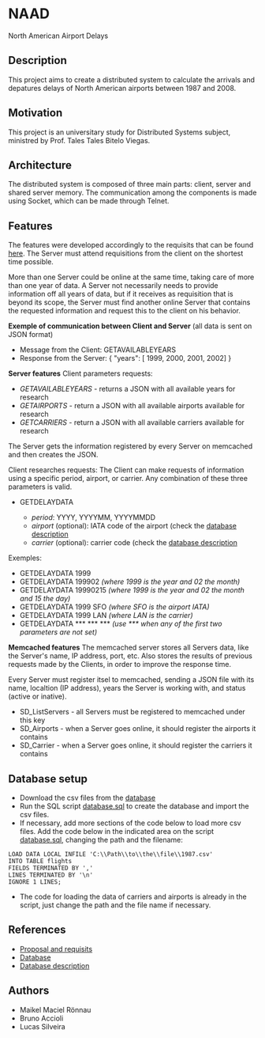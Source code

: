 # NAAD
North American Airport Delays

## Description
This project aims to create a distributed system to calculate the arrivals and depatures delays of North American airports between 1987 and 2008.

## Motivation
This project is an universitary study for Distributed Systems subject, ministred by Prof. Tales Tales Bitelo Viegas.

## Architecture
The distributed system is composed of three main parts: client, server and shared server memory. The communication among the components is made using Socket, which can be made through Telnet.

## Features
The features were developed accordingly to the requisits that can be found [here](https://github.com/selatotal/SistemasDistribuidos/blob/master/Trabalhos/201701/Trabalho2.md). The Server must attend requisitions from the client on the shortest time possible. 

More than one Server could be online at the same time, taking care of more than one year of data. A Server not necessarily needs to provide information off all years of data, but if it receives as requisition that is beyond its scope, the Server must find another online Server that contains the requested information and request this to the client on his behavior.

**Exemple of communication between Client and Server** (all data is sent on JSON format)
- Message from the Client: GETAVAILABLEYEARS
- Response from the Server: { "years": [ 1999, 2000, 2001, 2002] }

**Server features**
Client parameters requests:
- *GETAVAILABLEYEARS* - returns a JSON with all available years for research
- *GETAIRPORTS* - return a JSON with all available airports available for research
- *GETCARRIERS* - return a JSON with all available carriers available for research

The Server gets the information registered by every Server on memcached and then creates the JSON.

Client researches requests:
The Client can make requests of information using a specific period, airport, or carrier. Any combination of these three parameters is valid.

- GETDELAYDATA <period> <airport> <carrier>
    - *period*: YYYY, YYYYMM, YYYYMMDD
    - *airport* (optional): IATA code of the airport (check the [database description](http://stat-computing.org/dataexpo/2009/supplemental-data.html)
    - *carrier* (optional): carrier code (check the [database description](http://stat-computing.org/dataexpo/2009/supplemental-data.html)

Exemples:
- GETDELAYDATA 1999
- GETDELAYDATA 199902 *(where 1999 is the year and 02 the month)*
- GETDELAYDATA 19990215 *(where 1999 is the year and 02 the month and 15 the day)*
- GETDELAYDATA 1999 SFO *(where SFO is the airport IATA)*
- GETDELAYDATA 1999 LAN *(where LAN is the carrier)* 
- GETDELAYDATA \*\*\* \*\*\* \*\*\* *(use \*\*\* when any of the first two parameters are not set)*

**Memcached features**
The memcached server stores all Servers data, like the Server's name, IP address, port, etc. Also stores the results of previous requests made by the Clients, in order to improve the response time.

Every Server must register itsel to memcached, sending a JSON file with its name, localtion (IP address), years the Server is working with, and status (active or inative).

- SD_ListServers - all Servers must be registered to memcached under this key
- SD_Airports - when a Server goes online, it should register the airports it contains
- SD_Carrier - when a Server goes online, it should register the carriers it contains

## Database setup
- Download the csv files from the [database](http://stat-computing.org/dataexpo/2009/the-data.html)
- Run the SQL script [database.sql](data/database.sql) to create the database and import the csv files.
- If necessary, add more sections of the code below to load more csv files. Add the code below in the indicated area on the script [database.sql](data/database.sql), changing the path and the filename:

```
LOAD DATA LOCAL INFILE 'C:\\Path\\to\\the\\file\\1987.csv' 
INTO TABLE flights
FIELDS TERMINATED BY ','
LINES TERMINATED BY '\n'
IGNORE 1 LINES;
```
- The code for loading the data of carriers and airports is already in the script, just change the path and the file name if necessary.

## References
- [Proposal and requisits](https://github.com/selatotal/SistemasDistribuidos/blob/master/Trabalhos/201701/Trabalho2.md)
- [Database](http://stat-computing.org/dataexpo/2009/the-data.html)
- [Database description](http://stat-computing.org/dataexpo/2009/supplemental-data.html)
 
## Authors
- Maikel Maciel Rönnau
- Bruno Accioli
- Lucas Silveira
